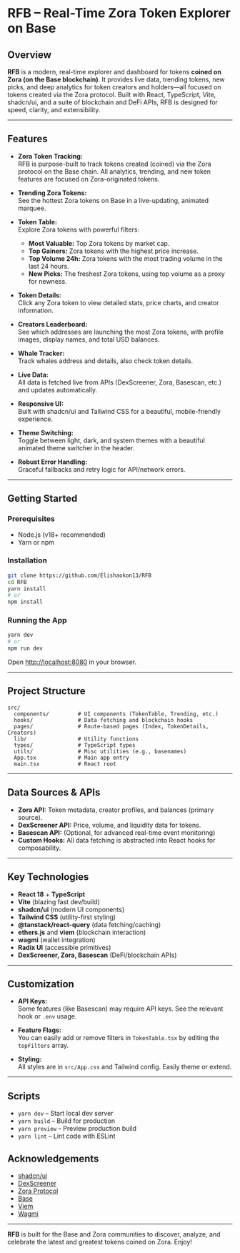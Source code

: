 # RFB – Real-Time Zora Token Explorer on Base

## Overview

**RFB** is a modern, real-time explorer and dashboard for tokens **coined on Zora (on the Base blockchain)**. It provides live data, trending tokens, new picks, and deep analytics for token creators and holders—all focused on tokens created via the Zora protocol. Built with React, TypeScript, Vite, shadcn/ui, and a suite of blockchain and DeFi APIs, RFB is designed for speed, clarity, and extensibility.

---

## Features

- **Zora Token Tracking:**  
  RFB is purpose-built to track tokens created (coined) via the Zora protocol on the Base chain. All analytics, trending, and new token features are focused on Zora-originated tokens.

- **Trending Zora Tokens:**  
  See the hottest Zora tokens on Base in a live-updating, animated marquee.

- **Token Table:**  
  Explore Zora tokens with powerful filters:

  - **Most Valuable:** Top Zora tokens by market cap.
  - **Top Gainers:** Zora tokens with the highest price increase.
  - **Top Volume 24h:** Zora tokens with the most trading volume in the last 24 hours.
  - **New Picks:** The freshest Zora tokens, using top volume as a proxy for newness.

- **Token Details:**  
  Click any Zora token to view detailed stats, price charts, and creator information.

- **Creators Leaderboard:**  
  See which addresses are launching the most Zora tokens, with profile images, display names, and total USD balances.

- **Whale Tracker:**  
  Track whales address and details, also check token details.

- **Live Data:**  
  All data is fetched live from APIs (DexScreener, Zora, Basescan, etc.) and updates automatically.

- **Responsive UI:**  
  Built with shadcn/ui and Tailwind CSS for a beautiful, mobile-friendly experience.

- **Theme Switching:**  
  Toggle between light, dark, and system themes with a beautiful animated theme switcher in the header.

- **Robust Error Handling:**  
  Graceful fallbacks and retry logic for API/network errors.

---

## Getting Started

### Prerequisites

- Node.js (v18+ recommended)
- Yarn or npm

### Installation

```bash
git clone https://github.com/Elishaokon13/RFB
cd RFB
yarn install
# or
npm install
```

### Running the App

```bash
yarn dev
# or
npm run dev
```

Open [http://localhost:8080](http://localhost:8080) in your browser.

---

## Project Structure

```
src/
  components/         # UI components (TokenTable, Trending, etc.)
  hooks/              # Data fetching and blockchain hooks
  pages/              # Route-based pages (Index, TokenDetails, Creators)
  lib/                # Utility functions
  types/              # TypeScript types
  utils/              # Misc utilities (e.g., basenames)
  App.tsx             # Main app entry
  main.tsx            # React root
```

---

## Data Sources & APIs

- **Zora API:** Token metadata, creator profiles, and balances (primary source).
- **DexScreener API:** Price, volume, and liquidity data for tokens.
- **Basescan API:** (Optional, for advanced real-time event monitoring)
- **Custom Hooks:** All data fetching is abstracted into React hooks for composability.

---

## Key Technologies

- **React 18** + **TypeScript**
- **Vite** (blazing fast dev/build)
- **shadcn/ui** (modern UI components)
- **Tailwind CSS** (utility-first styling)
- **@tanstack/react-query** (data fetching/caching)
- **ethers.js** and **viem** (blockchain interaction)
- **wagmi** (wallet integration)
- **Radix UI** (accessible primitives)
- **DexScreener, Zora, Basescan** (DeFi/blockchain APIs)

---

## Customization

- **API Keys:**  
  Some features (like Basescan) may require API keys. See the relevant hook or `.env` usage.

- **Feature Flags:**  
  You can easily add or remove filters in `TokenTable.tsx` by editing the `topFilters` array.

- **Styling:**  
  All styles are in `src/App.css` and Tailwind config. Easily theme or extend.

---

## Scripts

- `yarn dev` – Start local dev server
- `yarn build` – Build for production
- `yarn preview` – Preview production build
- `yarn lint` – Lint code with ESLint

## Acknowledgements

- [shadcn/ui](https://ui.shadcn.com/)
- [DexScreener](https://docs.dexscreener.com/)
- [Zora Protocol](https://zora.co/)
- [Base](https://base.org/)
- [Viem](https://viem.sh/)
- [Wagmi](https://wagmi.sh/)

---

**RFB** is built for the Base and Zora communities to discover, analyze, and celebrate the latest and greatest tokens coined on Zora. Enjoy!
